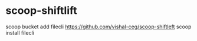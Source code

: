 # scoop-shiftlift

scoop bucket add filecli https://github.com/vishal-ceg/scoop-shiftleft
scoop install filecli
